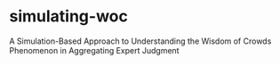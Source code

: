 # simulating-woc
A Simulation-Based Approach to Understanding the Wisdom of Crowds Phenomenon in Aggregating Expert Judgment

